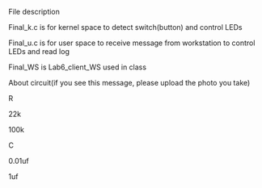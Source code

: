 File description

Final_k.c is for kernel space to detect switch(button) and control LEDs

Final_u.c is for user space to receive message from workstation to control LEDs and read log

Final_WS is Lab6_client_WS used in class

About circuit(if you see this message, please upload the photo you take)

R

22k

100k

C

0.01uf

1uf


